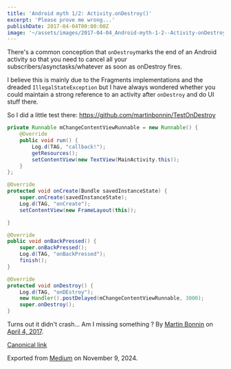 ```yaml
---
title: 'Android myth 1/2: Activity.onDestroy()'
excerpt: 'Please prove me wrong...'
publishDate: 2017-04-04T00:00:00Z
image: '~/assets/images/2017-04-04_Android-myth-1-2--Activity-onDestroy/hammer.jpg'
---
```


There's a common conception that `onDestroy`marks the end of an Android activity so that you need to cancel all your subscribers/asynctasks/whatever as soon as onDestroy fires.

I believe this is mainly due to the Fragments implementations and the dreaded `IllegalStateException` but I have always wondered whether you could maintain a strong reference to an activity after `onDestroy` and do UI stuff there.

So I did a little test there: <https://github.com/martinbonnin/TestOnDestroy>

```java
private Runnable mChangeContentViewRunnable = new Runnable() {
    @Override
    public void run() {
        Log.d(TAG, "callback!");
        getResources();
        setContentView(new TextView(MainActivity.this));
    }
};

@Override
protected void onCreate(Bundle savedInstanceState) {
    super.onCreate(savedInstanceState);
    Log.d(TAG, "onCreate");
    setContentView(new FrameLayout(this));

}

@Override
public void onBackPressed() {
    super.onBackPressed();
    Log.d(TAG, "onBackPressed");
    finish();
}

@Override
protected void onDestroy() {
    Log.d(TAG, "onDEstroy");
    new Handler().postDelayed(mChangeContentViewRunnable, 3000);
    super.onDestroy();
}
```

Turns out it didn't crash... Am I missing something ?
By [Martin Bonnin](https://medium.com/@mbonnin) on [April 4, 2017](https://medium.com/p/d7f62542023d).

[Canonical link](https://medium.com/@mbonnin/android-myth-1-2-activity-ondestroy-d7f62542023d)

Exported from [Medium](https://medium.com) on November 9, 2024.
